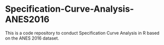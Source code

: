 # Specification-Curve-Analysis-ANES2016
This is a code repository to conduct Specification Curve Analysis in R based on the ANES 2016 dataset. 
